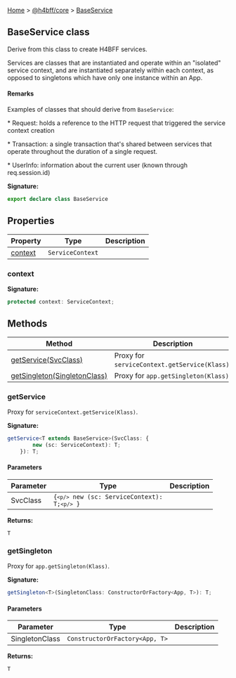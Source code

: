 [Home](/) &gt; [@h4bff/core](../core.md) &gt; [BaseService](BaseService.md)

## BaseService class

Derive from this class to create H4BFF services.

Services are classes that are instantiated and operate within an "isolated" service context, and are instantiated separately within each context, as opposed to singletons which have only one instance within an App.

#### Remarks

Examples of classes that should derive from `BaseService`<!-- -->:

\* Request: holds a reference to the HTTP request that triggered the service context creation

\* Transaction: a single transaction that's shared between services that operate throughout the duration of a single request.

\* UserInfo: information about the current user (known through req.session.id)

<b>Signature:</b>

```typescript
export declare class BaseService 
```

## Properties

|  Property | Type | Description |
|  --- | --- | --- |
|  [context](BaseService.md#context) | <code>ServiceContext</code> |  |

### context

<b>Signature:</b>

```typescript
protected context: ServiceContext;
```

## Methods

|  Method | Description |
|  --- | --- |
|  [getService(SvcClass)](BaseService.md#getservice) | Proxy for <code>serviceContext.getService(Klass)</code>. |
|  [getSingleton(SingletonClass)](BaseService.md#getsingleton) | Proxy for <code>app.getSingleton(Klass)</code>. |

### getService

Proxy for `serviceContext.getService(Klass)`<!-- -->.

<b>Signature:</b>

```typescript
getService<T extends BaseService>(SvcClass: {
        new (sc: ServiceContext): T;
    }): T;
```

#### Parameters

|  Parameter | Type | Description |
|  --- | --- | --- |
|  SvcClass | <code>{`<p/>`        new (sc: ServiceContext): T;`<p/>`    }</code> |  |

<b>Returns:</b>

`T`

### getSingleton

Proxy for `app.getSingleton(Klass)`<!-- -->.

<b>Signature:</b>

```typescript
getSingleton<T>(SingletonClass: ConstructorOrFactory<App, T>): T;
```

#### Parameters

|  Parameter | Type | Description |
|  --- | --- | --- |
|  SingletonClass | <code>ConstructorOrFactory&lt;App, T&gt;</code> |  |

<b>Returns:</b>

`T`

